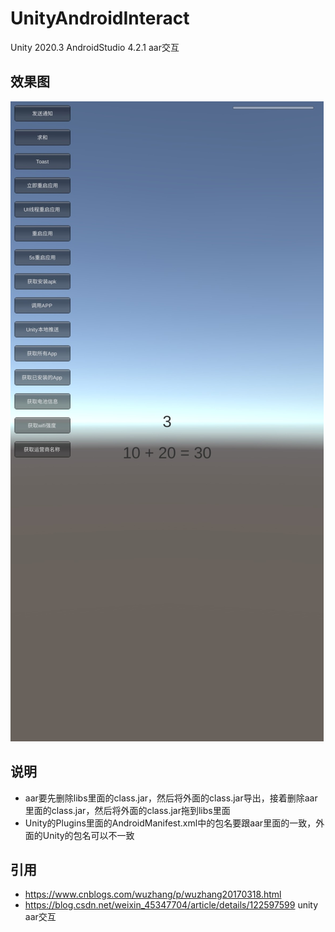 # UnityAndroidInteract
Unity 2020.3  AndroidStudio 4.2.1 aar交互

## 效果图
![](Img/1.jpg)

## 说明
* aar要先删除libs里面的class.jar，然后将外面的class.jar导出，接着删除aar里面的class.jar，然后将外面的class.jar拖到libs里面
* Unity的Plugins里面的AndroidManifest.xml中的包名要跟aar里面的一致，外面的Unity的包名可以不一致

## 引用
* https://www.cnblogs.com/wuzhang/p/wuzhang20170318.html
* https://blog.csdn.net/weixin_45347704/article/details/122597599 unity aar交互
